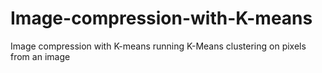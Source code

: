 # Image-compression-with-K-means
Image compression with K-means running K-Means clustering on pixels from an image
